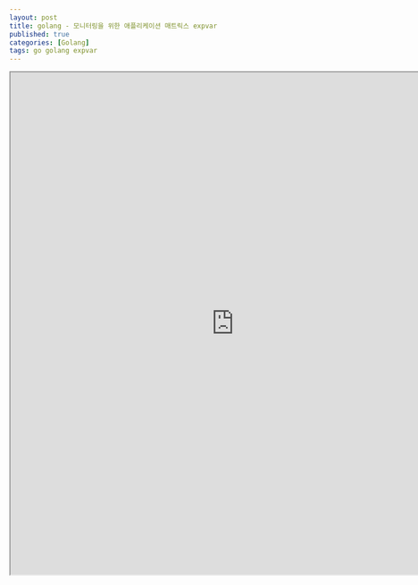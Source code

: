 ```yaml
---
layout: post
title: golang - 모니터링을 위한 애플리케이션 매트릭스 expvar
published: true
categories: [Golang]
tags: go golang expvar
---
```

<iframe width="800" height="900" src="https://docs.google.com/document/d/e/2PACX-1vR8tLK1f6x_mui9tBD0jt9cqR_nC2u2eyy6EK3P6FBcrsPU5gRq_AQFTWPt4GxHfPFuznjk3HNJj99y/pub?embedded=true"></iframe>    
  